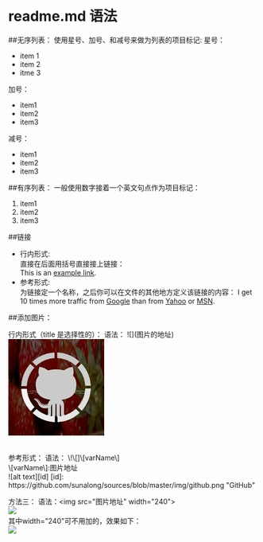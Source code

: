 readme.md 语法
=========

##无序列表：
使用星号、加号、和减号来做为列表的项目标记:
星号：

* item 1
* item 2
* itme 3

加号：
+ item1
+ item2
+ item3

减号：
- item1
- item2
- item3

##有序列表：
一般使用数字接着一个英文句点作为项目标记：<br>
1. item1<br>
2. item2<br>
3. item3<br>


##链接
* 行内形式:<br>
直接在后面用括号直接接上链接：<br>
This is an [example link](http://example.com/).
* 参考形式:<br>
为链接定一个名称，之后你可以在文件的其他地方定义该链接的内容：
I get 10 times more traffic from [Google][1] than from
[Yahoo][2] or [MSN][3].

[1]: http://google.com/ "Google"
[2]: http://search.yahoo.com/ "Yahoo Search"
[3]: http://search.msn.com/ "MSN Search"
##添加图片：

行内形式（title 是选择性的）：
语法：
\!\[\]\(图片的地址\)
<br>
![alt text](https://github.com/sunalong/sources/blob/master/img/cat.png "Cat")

<br>
参考形式：
语法：
\!\[]\[varName\]<br>
\[varName\]:图片地址
<br>
![alt text][id]
[id]: https://github.com/sunalong/sources/blob/master/img/github.png "GitHub"

方法三：
语法：\<img src="图片地址" width="240"\>
<br>
<img src="http://f.cl.ly/items/0W2i0E151s0B3S3x3E3W/ogp_.jpg" width="240">
<br>其中width="240"可不用加的，效果如下：<br>
<img src="http://f.cl.ly/items/0W2i0E151s0B3S3x3E3W/ogp_.jpg">
